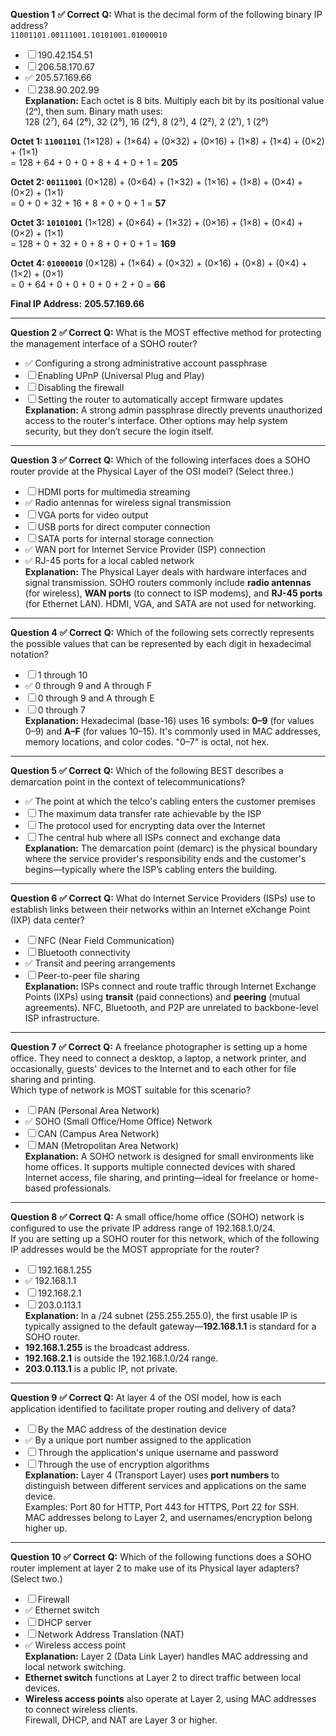 **Question 1**
**✅ Correct**
**Q:** What is the decimal form of the following binary IP address?  
`11001101.00111001.10101001.01000010`  
- ☐ 190.42.154.51  
- ☐ 206.58.170.67  
- ✅ 205.57.169.66  
- ☐ 238.90.202.99  
**Explanation:** Each octet is 8 bits. Multiply each bit by its positional value (2ⁿ), then sum. Binary math uses:  
128 (2⁷), 64 (2⁶), 32 (2⁵), 16 (2⁴), 8 (2³), 4 (2²), 2 (2¹), 1 (2⁰)

**Octet 1: `11001101`**
(1×128) + (1×64) + (0×32) + (0×16) + (1×8) + (1×4) + (0×2) + (1×1)  
= 128 + 64 + 0 + 0 + 8 + 4 + 0 + 1 = **205**

**Octet 2: `00111001`**
(0×128) + (0×64) + (1×32) + (1×16) + (1×8) + (0×4) + (0×2) + (1×1)  
= 0 + 0 + 32 + 16 + 8 + 0 + 0 + 1 = **57**

**Octet 3: `10101001`**
(1×128) + (0×64) + (1×32) + (0×16) + (1×8) + (0×4) + (0×2) + (1×1)  
= 128 + 0 + 32 + 0 + 8 + 0 + 0 + 1 = **169**

**Octet 4: `01000010`**
(0×128) + (1×64) + (0×32) + (0×16) + (0×8) + (0×4) + (1×2) + (0×1)  
= 0 + 64 + 0 + 0 + 0 + 0 + 2 + 0 = **66**

**Final IP Address:** **205.57.169.66**

---
**Question 2**
**✅ Correct**
**Q:** What is the MOST effective method for protecting the management interface of a SOHO router?  
- ✅ Configuring a strong administrative account passphrase  
- ☐ Enabling UPnP (Universal Plug and Play)  
- ☐ Disabling the firewall  
- ☐ Setting the router to automatically accept firmware updates  
**Explanation:** A strong admin passphrase directly prevents unauthorized access to the router's interface. Other options may help system security, but they don’t secure the login itself.

---
**Question 3**
**✅ Correct**
**Q:** Which of the following interfaces does a SOHO router provide at the Physical Layer of the OSI model? (Select three.)  
- ☐ HDMI ports for multimedia streaming  
- ✅ Radio antennas for wireless signal transmission  
- ☐ VGA ports for video output  
- ☐ USB ports for direct computer connection  
- ☐ SATA ports for internal storage connection  
- ✅ WAN port for Internet Service Provider (ISP) connection  
- ✅ RJ-45 ports for a local cabled network  
**Explanation:** The Physical Layer deals with hardware interfaces and signal transmission. SOHO routers commonly include **radio antennas** (for wireless), **WAN ports** (to connect to ISP modems), and **RJ-45 ports** (for Ethernet LAN). HDMI, VGA, and SATA are not used for networking.

---
**Question 4**
**✅ Correct**
**Q:** Which of the following sets correctly represents the possible values that can be represented by each digit in hexadecimal notation?  
- ☐ 1 through 10  
- ✅ 0 through 9 and A through F  
- ☐ 0 through 9 and A through E  
- ☐ 0 through 7  
**Explanation:** Hexadecimal (base-16) uses 16 symbols: **0–9** (for values 0–9) and **A–F** (for values 10–15). It's commonly used in MAC addresses, memory locations, and color codes. "0–7" is octal, not hex.

---
**Question 5**
**✅ Correct**
**Q:** Which of the following BEST describes a demarcation point in the context of telecommunications?  
- ✅ The point at which the telco's cabling enters the customer premises  
- ☐ The maximum data transfer rate achievable by the ISP  
- ☐ The protocol used for encrypting data over the Internet  
- ☐ The central hub where all ISPs connect and exchange data  
**Explanation:** The demarcation point (demarc) is the physical boundary where the service provider's responsibility ends and the customer's begins—typically where the ISP’s cabling enters the building.

---
**Question 6**
**✅ Correct**
**Q:** What do Internet Service Providers (ISPs) use to establish links between their networks within an Internet eXchange Point (IXP) data center?  
- ☐ NFC (Near Field Communication)  
- ☐ Bluetooth connectivity  
- ✅ Transit and peering arrangements  
- ☐ Peer-to-peer file sharing  
**Explanation:** ISPs connect and route traffic through Internet Exchange Points (IXPs) using **transit** (paid connections) and **peering** (mutual agreements). NFC, Bluetooth, and P2P are unrelated to backbone-level ISP infrastructure.

---
**Question 7**
**✅ Correct**
**Q:** A freelance photographer is setting up a home office. They need to connect a desktop, a laptop, a network printer, and occasionally, guests' devices to the Internet and to each other for file sharing and printing.  
Which type of network is MOST suitable for this scenario?  
- ☐ PAN (Personal Area Network)  
- ✅ SOHO (Small Office/Home Office) Network  
- ☐ CAN (Campus Area Network)  
- ☐ MAN (Metropolitan Area Network)  
**Explanation:** A SOHO network is designed for small environments like home offices. It supports multiple connected devices with shared Internet access, file sharing, and printing—ideal for freelance or home-based professionals.

---
**Question 8**
**✅ Correct**
**Q:** A small office/home office (SOHO) network is configured to use the private IP address range of 192.168.1.0/24.  
If you are setting up a SOHO router for this network, which of the following IP addresses would be the MOST appropriate for the router?  
- ☐ 192.168.1.255  
- ✅ 192.168.1.1  
- ☐ 192.168.2.1  
- ☐ 203.0.113.1  
**Explanation:** In a /24 subnet (255.255.255.0), the first usable IP is typically assigned to the default gateway—**192.168.1.1** is standard for a SOHO router.  
- **192.168.1.255** is the broadcast address.  
- **192.168.2.1** is outside the 192.168.1.0/24 range.  
- **203.0.113.1** is a public IP, not private.
---
**Question 9**
**✅ Correct**
**Q:** At layer 4 of the OSI model, how is each application identified to facilitate proper routing and delivery of data?  
- ☐ By the MAC address of the destination device  
- ✅ By a unique port number assigned to the application  
- ☐ Through the application's unique username and password  
- ☐ Through the use of encryption algorithms  
**Explanation:** Layer 4 (Transport Layer) uses **port numbers** to distinguish between different services and applications on the same device.  
Examples: Port 80 for HTTP, Port 443 for HTTPS, Port 22 for SSH.  
MAC addresses belong to Layer 2, and usernames/encryption belong higher up.

---
**Question 10**
**✅ Correct**
**Q:** Which of the following functions does a SOHO router implement at layer 2 to make use of its Physical layer adapters? (Select two.)  
- ☐ Firewall  
- ✅ Ethernet switch  
- ☐ DHCP server  
- ☐ Network Address Translation (NAT)  
- ✅ Wireless access point  
**Explanation:** Layer 2 (Data Link Layer) handles MAC addressing and local network switching.  
- **Ethernet switch** functions at Layer 2 to direct traffic between local devices.  
- **Wireless access points** also operate at Layer 2, using MAC addresses to connect wireless clients.  
Firewall, DHCP, and NAT are Layer 3 or higher.
